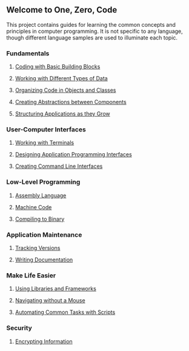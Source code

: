 ## Welcome to One, Zero, Code
<!-- ## Welcome to Zero, One, Code -->
This project contains guides for learning the common concepts and principles in computer programming. It is not specific to any language, though different language samples are used to illuminate each topic.

### Fundamentals
1. [Coding with Basic Building Blocks](programming.md)

2. [Working with Different Types of Data](data.md)

3. [Organizing Code in Objects and Classes](oop.md)

4. [Creating Abstractions between Components](interactions.md)

5. [Structuring Applications as they Grow](structure.md)


### User-Computer Interfaces
1. [Working with Terminals](terminals.md)

1. [Designing Application Programming Interfaces](apis.md)

2. [Creating Command Line Interfaces](clis.md)


### Low-Level Programming
1. [Assembly Language](assembly.md)

2. [Machine Code](machine_code.md)

3. [Compiling to Binary](compilers.md)


### Application Maintenance
1. [Tracking Versions](versioning.md)

2. [Writing Documentation](documenting.md)


### Make Life Easier
1. [Using Libraries and Frameworks](libraries-frameworks.md) 

2. [Navigating without a Mouse](mouseless-navigation.md)

3. [Automating Common Tasks with Scripts](scripting.md)


### Security
1. [Encrypting Information](encryption.md)

